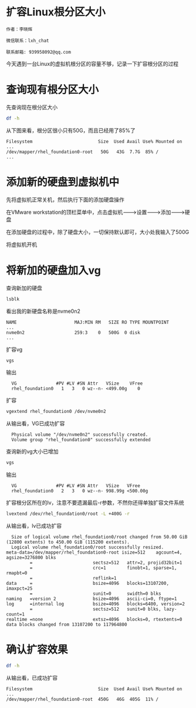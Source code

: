# 扩容Linux根分区大小

```textile
作者：李晓辉

微信联系：lxh_chat

联系邮箱: 939958092@qq.com
```

今天遇到一台Linux的虚拟机根分区的容量不够，记录一下扩容根分区的过程

# 查询现有根分区大小

先查询现在根分区大小

```bash
df -h
```

从下图来看，根分区很小只有50G，而且已经用了85%了

```text
Filesystem                         Size  Used Avail Use% Mounted on
...
/dev/mapper/rhel_foundation0-root   50G   43G  7.7G  85% /
...
```

# 添加新的硬盘到虚拟机中

先将虚拟机正常关机，然后执行下面的添加硬盘操作

在VMware workstation的顶栏菜单中，点击虚拟机--->设置--->添加--->硬盘

在添加硬盘的过程中，除了硬盘大小，一切保持默认即可，大小处我输入了500G

将虚拟机开机

# 将新加的硬盘加入vg

查询新加的硬盘

```bash
lsblk
```

看出我的新硬盘名称是nvme0n2

```text
NAME                      MAJ:MIN RM   SIZE RO TYPE MOUNTPOINT
...
nvme0n2                   259:3    0   500G  0 disk
...
```

扩容vg

```bash
vgs
```
输出
```text
  VG               #PV #LV #SN Attr   VSize    VFree
  rhel_foundation0   1   3   0 wz--n- <499.00g    0
```

扩容

```bash
vgextend rhel_foundation0 /dev/nvme0n2
```
从输出看，VG已成功扩容
```text
  Physical volume "/dev/nvme0n2" successfully created.
  Volume group "rhel_foundation0" successfully extended
```

查询新的vg大小已增加

```bash
vgs
```
输出
```text
  VG               #PV #LV #SN Attr   VSize   VFree
  rhel_foundation0   2   3   0 wz--n- 998.99g <500.00g
```

扩容根分区所在的lv，注意不要遗漏最后-r参数，不然你还得单独扩容文件系统

```bash
lvextend /dev/rhel_foundation0/root -L +400G -r
```

从输出看，lv已成功扩容
```text
  Size of logical volume rhel_foundation0/root changed from 50.00 GiB (12800 extents) to 450.00 GiB (115200 extents).
  Logical volume rhel_foundation0/root successfully resized.
meta-data=/dev/mapper/rhel_foundation0-root isize=512    agcount=4, agsize=3276800 blks
         =                       sectsz=512   attr=2, projid32bit=1
         =                       crc=1        finobt=1, sparse=1, rmapbt=0
         =                       reflink=1
data     =                       bsize=4096   blocks=13107200, imaxpct=25
         =                       sunit=0      swidth=0 blks
naming   =version 2              bsize=4096   ascii-ci=0, ftype=1
log      =internal log           bsize=4096   blocks=6400, version=2
         =                       sectsz=512   sunit=0 blks, lazy-count=1
realtime =none                   extsz=4096   blocks=0, rtextents=0
data blocks changed from 13107200 to 117964800
```
# 确认扩容效果

```bash
df -h
```

从输出看，已成功扩容

```text
Filesystem                         Size  Used Avail Use% Mounted on
...
/dev/mapper/rhel_foundation0-root  450G   46G  405G  11% /
```

